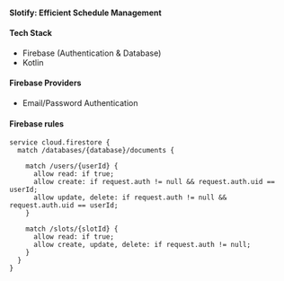#### Slotify: Efficient Schedule Management

#### Tech Stack

- Firebase (Authentication & Database)
- Kotlin

#### Firebase Providers

- Email/Password Authentication

#### Firebase rules

```
service cloud.firestore {
  match /databases/{database}/documents {

    match /users/{userId} {
      allow read: if true;
      allow create: if request.auth != null && request.auth.uid == userId;
      allow update, delete: if request.auth != null && request.auth.uid == userId;
    }

    match /slots/{slotId} {
      allow read: if true;
      allow create, update, delete: if request.auth != null;
    }
  }
}
```